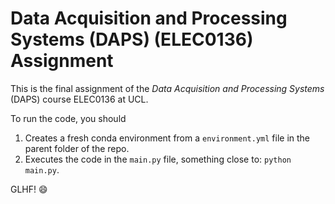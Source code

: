 # Data Acquisition and Processing Systems (DAPS) (ELEC0136) Assignment

This is the final assignment of the _Data Acquisition and Processing Systems_ (DAPS) course ELEC0136 at UCL.

To run the code, you should
   1. Creates a fresh conda environment from a `environment.yml` file in the parent folder of the repo.
   2. Executes the code in the `main.py` file, something close to: `python main.py`.


GLHF! :smile:
